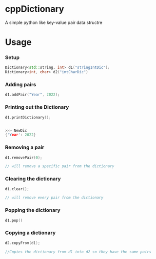 # cppDictionary 
A simple python like key-value pair data structre  

# Usage 

### Setup 
```C++
Dictionary<std::string, int> d1("stringIntDic"); 
Dictionary<int, char> d2("intCharDic")
```

### Adding pairs 
```C++
d1.addPair("Year", 2022); 
```

### Printing out the Dictionary 
```C++
d1.printDictionary(); 


>>> NewDic 
{'Year': 2022}
```


### Removing a pair 
```C++
d1.removePair(0);

// will remove a specific pair from the dictionary  
```

### Clearing the dictionary 
```C++
d1.clear();

// will remove every pair from the dictionary  
```

### Popping the dictionary 
```C++
d1.pop()
```

### Copying a dictionary 
```C++
d2.copyFrom(d1);

//Copies the dictionary from d1 into d2 so they have the same pairs 
```